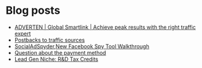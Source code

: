 # Blog posts
<!-- BLOG-POST-LIST:START -->
- [ADVERTEN | Global Smartlink | Achieve peak results with the right traffic expert](https://afflift.com/f/threads/adverten-global-smartlink-achieve-peak-results-with-the-right-traffic-expert.7526/)
- [Postbacks to traffic sources](https://afflift.com/f/threads/postbacks-to-traffic-sources.7991/)
- [SocialAdSpyder,New Facebook Spy Tool Walkthrough](https://afflift.com/f/threads/socialadspyder-new-facebook-spy-tool-walkthrough.9990/)
- [Question about the payment method](https://afflift.com/f/threads/question-about-the-payment-method.9992/)
- [Lead Gen Niche: R&amp;D Tax Credits](https://afflift.com/f/threads/lead-gen-niche-r-d-tax-credits.9604/)
<!-- BLOG-POST-LIST:END -->
